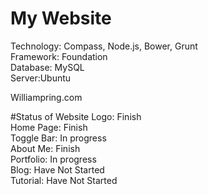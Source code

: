 # My Website

Technology: Compass, Node.js, Bower, Grunt </br>
Framework: Foundation </br>
Database: MySQL </br>
Server:Ubuntu </br>

Williampring.com

#Status of Website
Logo: Finish </br>
Home Page: Finish </br>
Toggle Bar: In progress </br>
About Me: Finish </br>
Portfolio: In progress </br>
Blog: Have Not Started </br>
Tutorial: Have Not Started </br>
